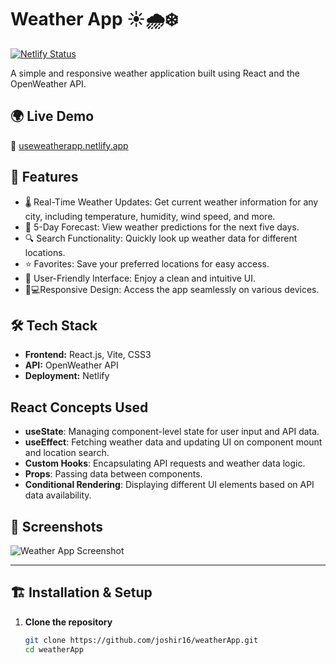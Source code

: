 # Weather App ☀️🌧️❄️

[![Netlify Status](https://api.netlify.com/api/v1/badges/7a2f8b3c-88db-4a8b-b622-3c0b95e44633/deploy-status)](https://app.netlify.com/sites/useweatherapp/deploys)

A simple and responsive weather application built using React and the OpenWeather API.

## 🌍 Live Demo

🔗 [useweatherapp.netlify.app](https://useweatherapp.netlify.app/)

## 🚀 Features  
- 🌡️ Real-Time Weather Updates: Get current weather information for any city, including temperature, humidity, wind speed, and more.
- 📅 5-Day Forecast: View weather predictions for the next five days.
- 🔍 Search Functionality: Quickly look up weather data for different locations. 
- ⭐ Favorites: Save your preferred locations for easy access.  
- 🎨 User-Friendly Interface: Enjoy a clean and intuitive UI.
- 📱💻Responsive Design: Access the app seamlessly on various devices.


## 🛠️ Tech Stack
- **Frontend:** React.js, Vite, CSS3
- **API:** OpenWeather API
- **Deployment:** Netlify

## React Concepts Used
- **useState**: Managing component-level state for user input and API data.
- **useEffect**: Fetching weather data and updating UI on component mount and location search.
- **Custom Hooks**: Encapsulating API requests and weather data logic.
- **Props**: Passing data between components.
- **Conditional Rendering**: Displaying different UI elements based on API data availability.

## 📸 Screenshots

![Weather App Screenshot](https://github.com/user-attachments/assets/bd5e5699-de9b-4234-bc43-74f08802db2b)

----------

## 🏗️ Installation & Setup

1. **Clone the repository**
   ```bash
   git clone https://github.com/joshir16/weatherApp.git
   cd weatherApp
   ```
